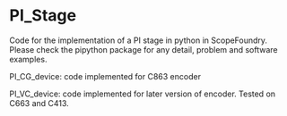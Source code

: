 # PI_Stage
Code for the implementation of a PI stage in python in ScopeFoundry.
Please check the pipython package for any detail, problem and software examples. 

PI_CG_device: code implemented for C863 encoder

PI_VC_device: code implemented for later version of encoder. Tested on C663 and C413.
